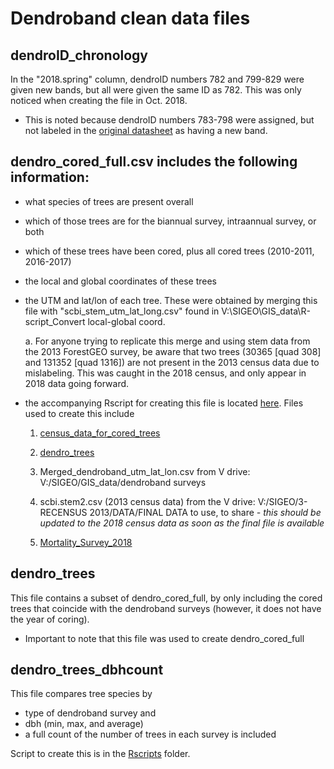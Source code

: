 # Dendroband clean data files

## dendroID_chronology

In the "2018.spring" column, dendroID numbers 782 and 799-829 were given new bands, but all were given the same ID as 782. This was only noticed when creating the file in Oct. 2018.
- This is noted because dendroID numbers 783-798 were assigned, but not labeled in the [original datasheet](https://github.com/SCBI-ForestGEO/Dendrobands/blob/master/data/original_data_files/Dendrometry_500Tree_most%20updated.xls) as having a new band.

## dendro_cored_full.csv includes the following information:

- what species of trees are present overall

- which of those trees are for the biannual survey, intraannual survey, or both

- which of these trees have been cored, plus all cored trees (2010-2011, 2016-2017)

- the local and global coordinates of these trees

- the UTM and lat/lon of each tree. These were obtained by merging this file with "scbi_stem_utm_lat_long.csv" found in V:\SIGEO\GIS_data\R-script_Convert local-global coord.

    a. For anyone trying to replicate this merge and using stem data from the 2013 ForestGEO survey, be aware that two trees (30365 [quad 308] and 131352 [quad 1316]) are not present in the 2013 census data due to mislabeling. This was caught in the 2018 census, and only appear in 2018 data going forward.

- the accompanying Rscript for creating this file is located [here](https://github.com/SCBI-ForestGEO/Dendrobands/blob/master/Rscripts/cored_trees.R). Files used to create this include
    1. [census_data_for_cored_trees](https://github.com/EcoClimLab/climate_sensitivity_cores/blob/master/data/census_data_for_cored_trees.csv)
    
    2. [dendro_trees](https://github.com/SCBI-ForestGEO/Dendrobands/blob/master/data/clean_data_files/dendro_trees.csv)
    
    3. Merged_dendroband_utm_lat_lon.csv from V drive: V:/SIGEO/GIS_data/dendroband surveys
    
    4. scbi.stem2.csv (2013 census data) from the V drive: V:/SIGEO/3-RECENSUS 2013/DATA/FINAL DATA to use, to share
    *- this should be updated to the 2018 census data as soon as the final file is available*
    
    5. [Mortality_Survey_2018](https://github.com/EcoClimLab/SCBI-ForestGEO-Data_private/blob/master/SCBI_mortality/raw%20data/Mortality_Survey_2018.csv)
    
## dendro_trees

This file contains a subset of dendro_cored_full, by only including the cored trees that coincide with the dendroband surveys (however, it does not have the year of coring).
- Important to note that this file was used to create dendro_cored_full

## dendro_trees_dbhcount

This file compares tree species by 
- type of dendroband survey and 
- dbh (min, max, and average)
- a full count of the number of trees in each survey is included

Script to create this is in the [Rscripts](https://github.com/SCBI-ForestGEO/Dendrobands/tree/master/Rscripts) folder.

